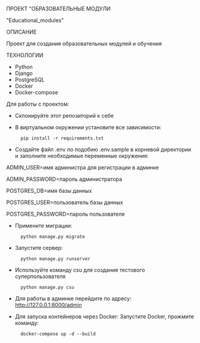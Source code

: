 ПРОЕКТ "ОБРАЗОВАТЕЛЬНЫЕ МОДУЛИ

"Educational_modules"
        
ОПИСАНИЕ

Проект для создания образовательных модулей и обучения

ТЕХНОЛОГИИ
* Python
* Django
* PostgreSQL
* Docker
* Docker-compose

Для работы с проектом: 

* Склонируйте этот репозиторий к себе

* В виртуальном окружении установите все зависимости:

        pip install -r requirements.txt

* Создайте файл .env по подобию .env.sample в корневой директории и заполните необходимые переменные окружения:

ADMIN_USER=имя администра для регистрации в админке

ADMIN_PASSWORD=пароль администратора

POSTGRES_DB=имя базы данных

POSTGRES_USER=пользователь базы данных 

POSTGRES_PASSWORD=пароль пользователя

* Примените миграции:

        python manage.py migrate

* Запустите сервер:

        python manage.py runserver

* Используйте команду csu для создания тестового суперпользователя

        python manage.py csu

* Для работы в админке перейдите по адресу: http://127.0.0.1:8000/admin

* Для запуска контейнеров через Docker: Запустите Docker, прожмите команду:

        docker-compose up -d --build
